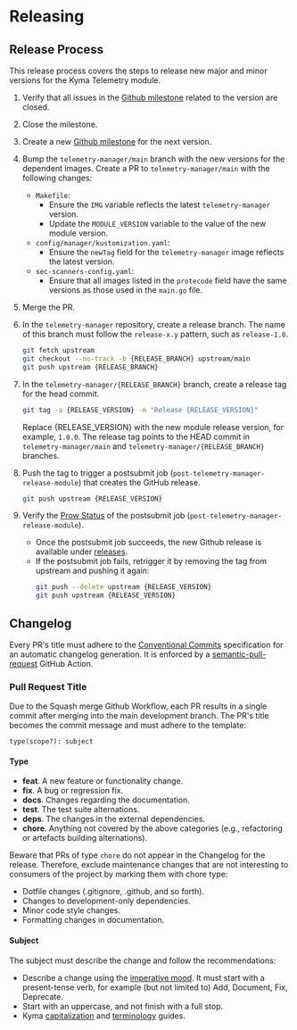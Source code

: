 # Releasing

## Release Process

This release process covers the steps to release new major and minor versions for the Kyma Telemetry module.

1. Verify that all issues in the [Github milestone](https://github.com/kyma-project/telemetry-manager/milestones) related to the version are closed.

2. Close the milestone.

3. Create a new [Github milestone](https://github.com/kyma-project/telemetry-manager/milestones) for the next version.

4. Bump the `telemetry-manager/main` branch with the new versions for the dependent images.
   Create a PR to `telemetry-manager/main` with the following changes:
   - `Makefile`:
      - Ensure the `IMG` variable reflects the latest `telemetry-manager` version.
      - Update the `MODULE_VERSION` variable to the value of the new module version.
   - `config/manager/kustomization.yaml`:
      - Ensure the `newTag` field for the `telemetry-manager` image reflects the latest version.
   - `sec-scanners-config.yaml`:
      - Ensure that all images listed in the `protecode` field have the same versions as those used in the `main.go` file.

5. Merge the PR.

6. In the `telemetry-manager` repository, create a release branch.
   The name of this branch must follow the `release-x.y` pattern, such as `release-1.0`.
   ```bash
   git fetch upstream
   git checkout --no-track -b {RELEASE_BRANCH} upstream/main
   git push upstream {RELEASE_BRANCH}
   ```

7. In the `telemetry-manager/{RELEASE_BRANCH}` branch, create a release tag for the head commit.
   ```bash
   git tag -a {RELEASE_VERSION} -m "Release {RELEASE_VERSION}"
   ```
   Replace {RELEASE_VERSION} with the new module release version, for example, `1.0.0`. The release tag points to the HEAD commit in `telemetry-manager/main` and `telemetry-manager/{RELEASE_BRANCH}` branches.

8. Push the tag to trigger a postsubmit job (`post-telemetry-manager-release-module`) that creates the GitHub release.
   ```bash
   git push upstream {RELEASE_VERSION}
   ```

9. Verify the [Prow Status](https://status.build.kyma-project.io/) of the postsubmit job (`post-telemetry-manager-release-module`).
   - Once the postsubmit job succeeds, the new Github release is available under [releases](https://github.com/kyma-project/telemetry-manager/releases).
   - If the postsubmit job fails, retrigger it by removing the tag from upstream and pushing it again:
     ```bash
     git push --delete upstream {RELEASE_VERSION}
     git push upstream {RELEASE_VERSION}
     ```

## Changelog

Every PR's title must adhere to the [Conventional Commits](https://www.conventionalcommits.org/en/v1.0.0/) specification for an automatic changelog generation. It is enforced by a [semantic-pull-request](https://github.com/marketplace/actions/semantic-pull-request) GitHub Action.

### Pull Request Title

Due to the Squash merge Github Workflow, each PR results in a single commit after merging into the main development branch. The PR's title becomes the commit message and must adhere to the template:

`type(scope?): subject`

#### Type

* **feat**. A new feature or functionality change.
* **fix**. A bug or regression fix.
* **docs**. Changes regarding the documentation.
* **test**. The test suite alternations.
* **deps**. The changes in the external dependencies.
* **chore**. Anything not covered by the above categories (e.g., refactoring or artefacts building alternations).

Beware that PRs of type `chore` do not appear in the Changelog for the release. Therefore, exclude maintenance changes that are not interesting to consumers of the project by marking them with chore type:

* Dotfile changes (.gitignore, .github, and so forth).
* Changes to development-only dependencies.
* Minor code style changes.
* Formatting changes in documentation.

#### Subject

The subject must describe the change and follow the recommendations:

* Describe a change using the [imperative mood](https://en.wikipedia.org/wiki/Imperative_mood).  It must start with a present-tense verb, for example (but not limited to) Add, Document, Fix, Deprecate.
* Start with an uppercase, and not finish with a full stop.
* Kyma [capitalization](https://github.com/kyma-project/community/blob/main/docs/guidelines/content-guidelines/02-style-and-terminology.md#capitalization) and [terminology](https://github.com/kyma-project/community/blob/main/docs/guidelines/content-guidelines/02-style-and-terminology.md#terminology) guides.
